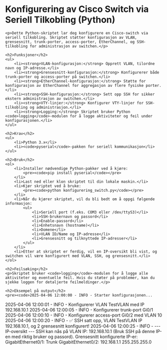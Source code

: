 <div>
    <h1>Konfigurering av Cisco Switch via Seriell Tilkobling (Python)</h1>

    <p>Dette Python-skriptet lar deg konfigurere en Cisco-switch via seriell tilkobling. Skriptet støtter konfigurasjon av VLAN, grensesnitt, trunk-porter, access-porter, EtherChannel, og SSH-tilkobling for administrasjon av switchen.</p>

    <h2>Funksjoner</h2>
    <ul>
        <li><strong>VLAN-konfigurasjon:</strong> Opprett VLAN, tilordne navn og IP-adresse.</li>
        <li><strong>Grensesnitt-konfigurasjon:</strong> Konfigurerer både trunk-porter og access-porter på switchen.</li>
        <li><strong>EtherChannel-konfigurasjon:</strong> Støtte for konfigurasjon av EtherChannel for aggregasjon av flere fysiske porter.</li>
        <li><strong>SSH-konfigurasjon:</strong> Sett opp SSH for sikker ekstern administrasjon av switchen.</li>
        <li><strong>VTY-linjer:</strong> Konfigurer VTY-linjer for SSH-tilkobling og administrasjon.</li>
        <li><strong>Logging:</strong> Skriptet bruker Python <code>logging</code>-modulen for å logge aktiviteter og feil under konfigurasjonen.</li>
    </ul>

    <h2>Krav</h2>
    <ul>
        <li>Python 3.x</li>
        <li><code>pyserial</code>-pakken for seriell kommunikasjon</li>
    </ul>

    <h2>Bruk</h2>
    <ol>
        <li>Installer nødvendige Python-pakker ved å kjøre:
            <pre><code>pip install pyserial</code></pre>
        </li>
        <li>Last ned eller klon skriptet til din lokale maskin.</li>
        <li>Kjør skriptet ved å bruke:
            <pre><code>python konfigurering_switch.py</code></pre>
        </li>
        <li>Når du kjører skriptet, vil du bli bedt om å oppgi følgende informasjon:
            <ul>
                <li>Seriell port (f.eks. COM3 eller /dev/ttyS3)</li>
                <li>SSH-brukernavn og passord</li>
                <li>Enable-passord</li>
                <li>Enhetsnavn (hostname)</li>
                <li>Domene</li>
                <li>VLAN ID/Name og IP-adresse</li>
                <li>Grensesnitt og tilknyttede IP-adresser</li>
            </ul>
        </li>
        <li>Etter at skriptet er ferdig, vil en IP-oversikt bli vist, og switchen vil være konfigurert med VLAN, SSH, og grensesnitt.</li>
    </ol>

    <h2>Feilsøking</h2>
    <p>Skriptet bruker <code>logging</code>-modulen for å logge alle aktiviteter og eventuelle feil. Hvis du støter på problemer, kan du sjekke loggen for detaljerte feilmeldinger.</p>

    <h2>Eksempel på output</h2>
    <pre><code>2025-04-06 12:00:00 - INFO - Starter konfigurasjonen...
2025-04-06 12:00:01 - INFO - Konfigurerer VLAN TestVLAN med IP 192.168.10.1
2025-04-06 12:00:05 - INFO - Konfigurerer trunk-port Gi0/1
2025-04-06 12:00:10 - INFO - Konfigurerer access-port Gi0/2 med VLAN 10
2025-04-06 12:00:20 - INFO - ✅ SSH satt opp, VLAN TestVLAN IP 192.168.10.1, og 2 grensesnitt konfigurert!
2025-04-06 12:00:25 - INFO - --- IP-oversikt ---
SSH kan nås på VLAN IP: 192.168.10.1 (Bruk SSH på denne IP-en med riktig bruker og passord).
Grensesnitt konfigurerte IP-er:
GigabitEthernet0/1: Trunk
GigabitEthernet0/2: 192.168.1.1 255.255.255.0
    </code></pre>
</div>
